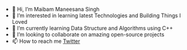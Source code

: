 - 👋 Hi, I’m  Maibam Maneesana Singh
- 👀 I’m interested in learning latest Technologies and Building Things I Loved
- 🌱 I’m currently learning Data Structure and Algorithms using C++
- 💞️ I’m looking to collaborate on amazing open-source projects
- 📫 How to reach me [Twitter](https://twitter.com/MaibamManeesana)
<!---
Maneesana/Maneesana is a ✨ special ✨ repository because its `README.md` (this file) appears on your GitHub profile.
You can click the Preview link to take a look at your changes.
--->
